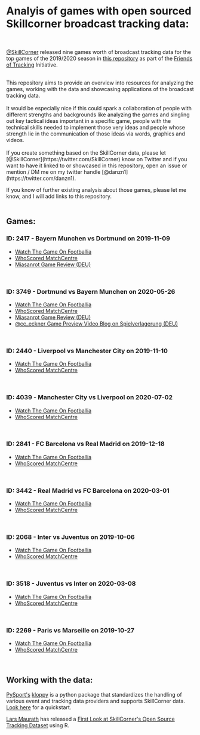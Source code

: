 <h1>Analyis of games with open sourced Skillcorner broadcast tracking data:</h1>
<br>

[@SkillCorner](https://twitter.com/SkillCorner) released nine games worth of broadcast tracking data for the top games of the 2019/2020 season in [this repository](https://github.com/SkillCorner/opendata) as part of the [Friends of Tracking](https://www.youtube.com/channel/UCUBFJYcag8j2rm_9HkrrA7w) Initiative.  

<br>
This repository aims to provide an overview into resources for analyzing the games, working with the data and showcasing applications of the broadcast tracking data.  
<br>
<br>
It would be especially nice if this could spark a collaboration of people with different strengths and backgrounds like analyzing the games and singling out key tactical ideas important in a specific game, people with the technical skills needed to implement those very ideas and people whose strength lie in the communication of those ideas via words, graphics and videos.  
<br>
<br>
If you create something based on the SkillCorner data, please let [@SkillCorner](https://twitter.com/SkillCorner) know on Twitter and if you want to have it linked to or showcased in this repository, open an issue or mention / DM me on my twitter handle [@danzn1](https://twitter.com/danzn1).

If you know of further existing analysis about those games, please let me know, and I will add links to this repository.
<br>
<br>
<h2>Games:</h2>

<h3>ID: 2417 - Bayern Munchen vs Dortmund on 2019-11-09</h3>

- [Watch The Game On Footballia](https://footballia.net/matches/bayern-munchen-borussia-dortmund-bundesliga-2019-2020)
- [WhoScored MatchCentre](https://www.whoscored.com/Matches/1388229/Live/Germany-Bundesliga-2019-2020-Bayern-Munich-Borussia-Dortmund)  
- [Miasanrot Game Review (DEU)](https://miasanrot.de/bayern-bvb-analyse-bundesliga/)

<br>
<h3>ID: 3749 - Dortmund vs Bayern Munchen on 2020-05-26</h3>

- [Watch The Game On Footballia](https://footballia.net/matches/borussia-dortmund-bayern-munchen-bundesliga-2019-2020)
- [WhoScored MatchCentre](https://www.whoscored.com/Matches/1388424/Live/Germany-Bundesliga-2019-2020-Borussia-Dortmund-Bayern-Munich)  
- [Miasanrot Game Review (DEU)](https://miasanrot.de/10-bayern-schlaegt-dortmund-im-spiel-um-deutsche-meisterschaft/)  
- [@cc_eckner Game Preview Video Blog on Spielverlagerung (DEU)](https://spielverlagerung.de/2020/05/24/dortmund-gegen-bayern-welche-faktoren-entscheiden-das-duell/)  

<br>
<h3>ID: 2440 - Liverpool vs Manchester City on 2019-11-10</h3>

- [Watch The Game On Footballia](https://footballia.net/matches/liverpool-fc-manchester-city-premier-league-2019-2020)
- [WhoScored MatchCentre](https://www.whoscored.com/Matches/1376001/Live/England-Premier-League-2019-2020-Liverpool-Manchester-City)

<br>
<h3>ID: 4039 - Manchester City vs Liverpool on 2020-07-02</h3>

- [Watch The Game On Footballia](https://footballia.net/matches/manchester-city-liverpool-fc-premier-league-2019-2020)
- [WhoScored MatchCentre](https://www.whoscored.com/Matches/1376248/Live/England-Premier-League-2019-2020-Manchester-City-Liverpool)

<br>
<h3>ID: 2841 - FC Barcelona vs Real Madrid on 2019-12-18</h3>

- [Watch The Game On Footballia](https://footballia.net/matches/fc-barcelona-real-madrid-liga-1-division-2019-2020)
- [WhoScored MatchCentre](https://www.whoscored.com/Matches/1394515/Live/Spain-LaLiga-2019-2020-Barcelona-Real-Madrid)

<br>
<h3>ID: 3442 - Real Madrid vs FC Barcelona on 2020-03-01</h3>

- [Watch The Game On Footballia](https://footballia.net/matches/real-madrid-fc-barcelona-liga-1-division-2019-2020)
- [WhoScored MatchCentre](https://www.whoscored.com/Matches/1394360/Live/Spain-LaLiga-2019-2020-Real-Madrid-Barcelona)

<br>
<h3>ID: 2068 - Inter vs Juventus on 2019-10-06</h3>

- [Watch The Game On Footballia](https://footballia.net/matches/fc-internazionale-juventus-fc-serie-a-2019-2020)
- [WhoScored MatchCentre](https://www.whoscored.com/Matches/1415759/Live/Italy-Serie-A-2019-2020-Inter-Juventus)

<br>
<h3>ID: 3518 - Juventus vs Inter on 2020-03-08</h3>

- [Watch The Game On Footballia](https://footballia.net/matches/juventus-fc-fc-internazionale-serie-a-2019-2020)
- [WhoScored MatchCentre](https://www.whoscored.com/Matches/1415944/Live/Italy-Serie-A-2019-2020-Juventus-Inter)

<br>
<h3>ID: 2269 - Paris vs Marseille on 2019-10-27</h3>

- [Watch The Game On Footballia](https://footballia.net/matches/paris-saint-germain-olympique-de-marseille-ligue-1-2019-2020)
- [WhoScored MatchCentre](https://www.whoscored.com/Matches/1376701/Live/France-Ligue-1-2019-2020-Paris-Saint-Germain-Marseille)

<br>

<h2>Working with the data:</h2>

[PySport's](https://twitter.com/PySportOrg) [kloppy](https://github.com/PySport/kloppy) is a python package that standardizes the handling of various event and tracking data providers and supports SkillCorner data. [Look here](https://kloppy.pysport.org/quickstart/broadcast_tracking_data/) for a quickstart.

[Lars Maurath](https://twitter.com/thesignigame) has released a [First Look at SkillCorner's Open Source Tracking Dataset](https://www.thesignificantgame.com/portfolio/first-look-at-skillcorner-s-free-tracking-dataset/) using R.